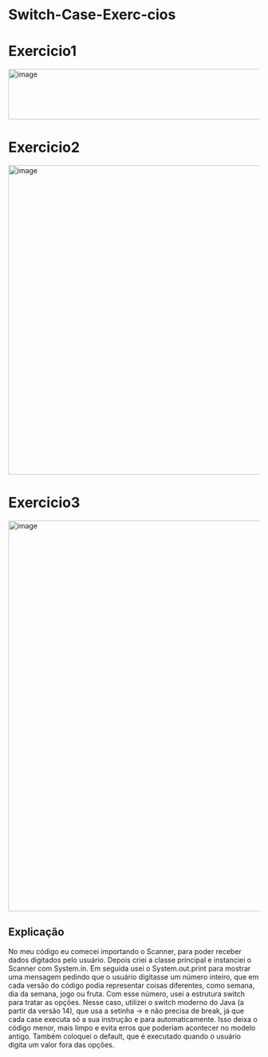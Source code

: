 # Switch-Case-Exerc-cios
# Exercicio1
<img width="591" height="101" alt="image" src="https://github.com/user-attachments/assets/8b6ac107-e4d0-48e2-9ed3-09a0f85eefc7" />


# Exercicio2
<img width="978" height="620" alt="image" src="https://github.com/user-attachments/assets/4c5df10f-ee6a-4d26-851c-3b98fac69502" />

# Exercicio3
<img width="952" height="783" alt="image" src="https://github.com/user-attachments/assets/a276ce26-5b23-4383-acda-a63f516b7a72" />

## Explicação

No meu código eu comecei importando o Scanner, para poder receber dados digitados pelo usuário. Depois criei a classe principal e instanciei o Scanner com System.in. Em seguida usei o System.out.print para mostrar uma mensagem pedindo que o usuário digitasse um número inteiro, que em cada versão do código podia representar coisas diferentes, como semana, dia da semana, jogo ou fruta. Com esse número, usei a estrutura switch para tratar as opções. Nesse caso, utilizei o switch moderno do Java (a partir da versão 14), que usa a setinha -> e não precisa de break, já que cada case executa só a sua instrução e para automaticamente. Isso deixa o código menor, mais limpo e evita erros que poderiam acontecer no modelo antigo. Também coloquei o default, que é executado quando o usuário digita um valor fora das opções.

